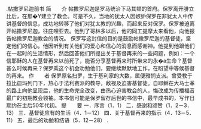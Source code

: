 .帖撒罗尼迦前书 
简　　介 
帖撒罗尼迦是罗马统治下马其顿的首府。保罗离开腓立比后，在那�Y建立了教会。可是不久，当地的犹太人因嫉妒保罗在非犹太人中传讲基督的信息，成功地转移了他们对犹太教的兴趣，而起来反对保罗。保罗被迫离开帖撒罗尼迦，往庇哩亚去。他到了哥林多以后，他的同工提摩太来看他，向他报告帖撒罗尼迦教会的情况。 
保罗写这封信的目的是鼓励帖撒罗尼迦的基督徒，坚定他们的信心。他因听到有关他们的爱心和信心的消息而感谢神。他提到他跟他们在一起时的生活情形，然后回答他们所提出关于基督再来的一些问题，例如：一个信耶稣的人在基督再来以前死了，能否分享基督再来时所带来的永�a生命？基督甚么时候再来？保罗乘这个机会劝勉他们，要继续默默地工作，在盼望中等候基督的再来。 
作　　者 
保罗原名扫罗，生于基利家的大数，属便雅悯支派。曾受教于拉比迦玛列门下，热心于法利赛派的教导，敌视及迫害基督徒。自耶稣在大马士革的路上向他显现后，他的生命完全改变，由热心迫害教会的人，悔改成为传播福音最广的初期教会领袖。本书信可能是保罗留存后世的书信中，最早成书的，写作日期约在主后50年代初。 
提　　要 
一．序言（1．1） 
二．感谢和颂赞（1．2－3．13） 
三．基督徒应有的生活（4．1－12） 
四．关于基督再来的指示（4．13－5．11） 
五．最后的劝勉和结语（5．12－28） 
.
